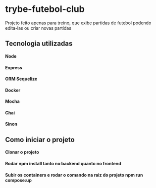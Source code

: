 # trybe-futebol-club
Projeto feito apenas para treino, que exibe partidas de futebol podendo edita-las ou criar novas partidas

## Tecnologia utilizadas

#### Node
#### Express
#### ORM Sequelize
#### Docker
#### Mocha
#### Chai
#### Sinon

## Como iniciar o projeto

#### Clonar o projeto
#### Rodar npm install tanto no backend quanto no frontend
#### Subir os containers e rodar o comando na raiz do projeto npm run compose:up

